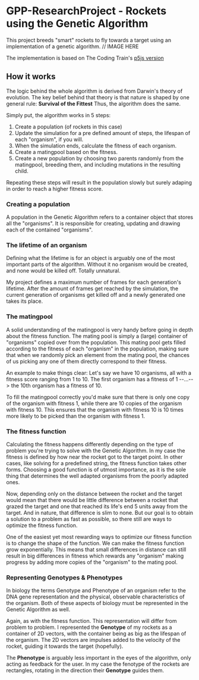 # GPP-ResearchProject - Rockets using the Genetic Algorithm

This project breeds "smart" rockets to fly towards a target using an implementation of a genetic algorithm.
// IMAGE HERE

The implementation is based on The Coding Train's [p5js version](https://editor.p5js.org/codingtrain/sketches/o5PwECj42)

## How it works

The logic behind the whole algorithm is derived from Darwin's theory of evolution.
The key belief behind that theory is that nature is shaped by one general rule: **Survival of the Fittest**
Thus, the algorithm does the same. 

Simply put, the algorithm works in 5 steps:

1. Create a population (of rockets in this case)
2. Update the simulation for a pre defined amount of steps, the lifespan of each "organism", if you will.
3. When the simulation ends, calculate the fitness of each organism.
4. Create a matingpool based on the fitness.
5. Create a new population by choosing two parents randomly from the matingpool, breeding them, and including mutations in the resulting child.

Repeating these steps will result in the population slowly but surely adaping in order to reach a higher fitness score.

### Creating a population

A population in the Genetic Algorithm refers to a container object that stores all the "organisms". It is responsible for creating, updating and drawing each of the contained "organisms".

### The lifetime of an organism

Defining what the lifetime is for an object is arguably one of the most important parts of the algorithm. Without it no organism would be created, and none would be killed off. Totally unnatural.

My project defines a maximum number of frames for each generation's lifetime. After the amount of frames get reached by the simulation, the current generation of organisms get killed off and a newly generated one takes its place.

### The matingpool

A solid understanding of the matingpool is very handy before going in depth about the fitness function.
The mating pool is simply a (large) container of "organisms" copied over from the population.
This mating pool gets filled according to the fitness of each "organism" in the population, making sure that when we randomly pick an element from the mating pool, the chances of us picking any one of them directly correspond to their fitness.

An example to make things clear: 
Let's say we have 10 organisms, all with a fitness score ranging from 1 to 10.
The first organism has a fitness of 1 --...--> the 10th organism has a fitness of 10.

To fill the matingpool correctly you'd make sure that there is only one copy of the organism with fitness 1, while there are 10 copies of the organism with fitness 10.
This ensures that the organism with fitness 10 is 10 times more likely to be picked than the organism with fitness 1.

### The fitness function

Calculating the fitness happens differently depending on the type of problem you're trying to solve with the Genetic Algorithm. 
In my case the fitness is defined by how near the rocket got to the target point.
In other cases, like solving for a predefined string, the fitness function takes other forms. Choosing a good function is of utmost importance, as it is the sole thing that determines the well adapted organisms from the poorly adapted ones.

Now, depending only on the distance between the rocket and the target would mean that there would be little difference between a rocket that grazed the target and one that reached its life's end 5 units away from the target. And in nature, that difference is slim to none. But our goal is to obtain a solution to a problem as fast as possible, so there still are ways to optimize the fitness function.

One of the easiest yet most rewarding ways to optimize our fitness function is to change the shape of the function. We can make the fitness function grow exponentially. This means that small differences in distance can still result in big differences in fitness which rewards any "organism" making progress by adding more copies of the "organism" to the mating pool.

### Representing Genotypes & Phenotypes

In biology the terms Genotype and Phenotype of an organism refer to the DNA gene representation and the physical, observable characteristics of the organism.
Both of these aspects of biology must be represented in the Genetic Algorithm as well.

Again, as with the fitness function. This representation will differ from problem to problem.
I represented the **Genotype** of my rockets as a container of 2D vectors, with the container being as big as the lifespan of the organism.
The 2D vectors are impulses added to the velocity of the rocket, guiding it towards the target (hopefully).

The **Phenotype** is arguably less important in the eyes of the algorithm, only acting as feedback for the user. In my case the fenotype of the rockets are rectangles, rotating in the direction their **Genotype** guides them.

